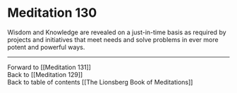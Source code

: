 # Meditation 130

Wisdom and Knowledge are revealed on a just-in-time basis as required by projects and initiatives that meet needs and solve problems in ever more potent and powerful ways. 

___

Forward to [[Meditation 131]]  
Back to [[Meditation 129]]  
Back to table of contents [[The Lionsberg Book of Meditations]]  